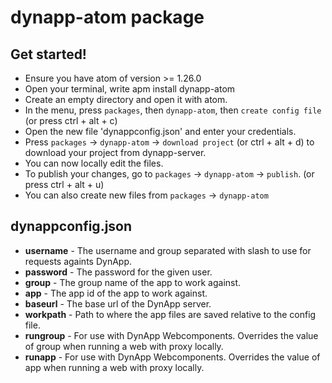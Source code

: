 # dynapp-atom package

## Get started!

* Ensure you have atom of version >= 1.26.0
* Open your terminal, write apm install dynapp-atom
* Create an empty directory and open it with atom.
* In the menu, press `packages`, then `dynapp-atom`, then `create config file` (or press ctrl + alt + c)
* Open the new file 'dynappconfig.json' and enter your credentials.
* Press `packages` -> `dynapp-atom` -> `download project` (or ctrl + alt + d) to download your project from dynapp-server.
* You can now locally edit the files.
* To publish your changes, go to `packages` -> `dynapp-atom` -> `publish`. (or press ctrl + alt + u)
* You can also create new files from `packages` -> `dynapp-atom`


## dynappconfig.json

* **username** - The username and group separated with slash to use for requests againts DynApp.
* **password** - The password for the given user.
* **group** - The group name of the app to work against.
* **app** - The app id of the app to work against.
* **baseurl** - The base url of the DynApp server.
* **workpath** - Path to where the app files are saved relative to the config file.
* **rungroup** - For use with DynApp Webcomponents. Overrides the value of group when running a web with proxy locally.
* **runapp** - For use with DynApp Webcomponents. Overrides the value of app when running a web with proxy locally.
